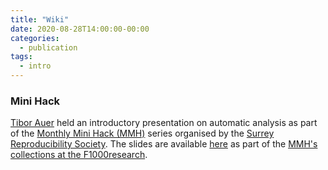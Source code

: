 ```yaml
---
title: "Wiki"
date: 2020-08-28T14:00:00-00:00
categories:
  - publication
tags:
  - intro
---
```


### Mini Hack ###

[Tibor Auer](https://tiborauer.github.io) held an introductory presentation on automatic analysis as part of the [Monthly Mini Hack (MMH)](https://osf.io/gaxyn) series organised by the [Surrey Reproducibility Society](https://activity.ussu.co.uk/surreyreproducibility). The slides are available [here](https://doi.org/10.7490/f1000research.1118309.1) as part of the [MMH's collections at the F1000research](https://f1000research.com/collections/minihacks).

